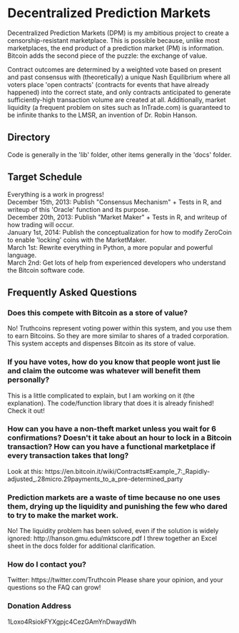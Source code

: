 <h1>Decentralized Prediction Markets</h1>
Decentralized Prediction Markets (DPM) is my ambitious project to create a censorship-resistant marketplace. This is possible because, unlike most marketplaces, the end product of a prediction market (PM) is information. Bitcoin adds the second piece of the puzzle: the exchange of value.

Contract outcomes are determined by a weighted vote based on present and past consensus with (theoretically) a unique Nash Equilibrium where all voters place 'open contracts' (contracts for events that have already happened) into the correct state, and only contracts anticipated to generate sufficiently-high transaction volume are created at all. Additionally, market liquidity (a frequent problem on sites such as InTrade.com) is guaranteed to be infinite thanks to the LMSR, an invention of Dr. Robin Hanson.

<h2>Directory</h2>
Code is generally in the 'lib' folder, other items generally in the 'docs' folder.

<h2>Target Schedule</h2>
Everything is a work in progress!<br />
December 15th, 2013: Publish "Consensus Mechanism" + Tests in R, and writeup of this 'Oracle' function and its purpose.<br />
December 20th, 2013: Publish "Market Maker" + Tests in R, and writeup of how trading will occur.<br />
January 1st, 2014: Publish the conceptualization for how to modify ZeroCoin to enable 'locking' coins with the MarketMaker.<br />
March 1st: Rewrite everything in Python, a more popular and powerful language.<br />
March 2nd: Get lots of help from experienced developers who understand the Bitcoin software code.<br />

<h2>Frequently Asked Questions</h2>

<h3>Does this compete with Bitcoin as a store of value?</h3>
No!  Truthcoins represent voting power within this system, and you use them to earn Bitcoins. So they are more similar to shares of a traded corporation. This system accepts and dispenses Bitcoin as its store of value.

<h3>If you have votes, how do you know that people wont just lie and claim the outcome was whatever will benefit them personally?</h3>
This is a little complicated to explain, but I am working on it (the explanation). The code/function library that does it is already finished! Check it out!

<h3>How can you have a non-theft market unless you wait for 6 confirmations? Doesn't it take about an hour to lock in a Bitcoin transaction? How can you have a functional marketplace if every transaction takes that long?</h3>
Look at this: https://en.bitcoin.it/wiki/Contracts#Example_7:_Rapidly-adjusted_.28micro.29payments_to_a_pre-determined_party

<h3>Prediction markets are a waste of time because no one uses them, drying up the liquidity and punishing the few who dared to try to make the market work.</h3>
No! The liquidity problem has been solved, even if the solution is widely ignored: http://hanson.gmu.edu/mktscore.pdf
I threw together an Excel sheet in the docs folder for additional clarification.

<h3>How do I contact you?</h3>
Twitter: https://twitter.com/Truthcoin
Please share your opinion, and your questions so the FAQ can grow!

<h3>Donation Address</h3>
1Loxo4RsiokFYXgpjc4CezGAmYnDwaydWh

